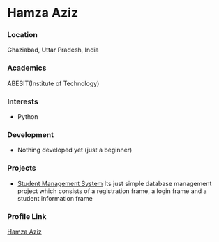# Hamza Aziz

### Location

Ghaziabad, Uttar Pradesh, India

### Academics

ABESIT(Institute of Technology)

### Interests

- Python

### Development

- Nothing developed yet (just a beginner)

### Projects

- [Student Management System](https://github.com/hamza2311/Mini-Project-2nd-Year) Its just simple database management project which consists of a registration frame, a login frame and a student information frame

### Profile Link

[Hamza Aziz](https://github.com/hamza2311)
